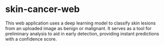 # skin-cancer-web
This web application uses a deep learning model to classify skin lesions from an uploaded image as benign or malignant. It serves as a tool for preliminary analysis to aid in early detection, providing instant predictions with a confidence score.
